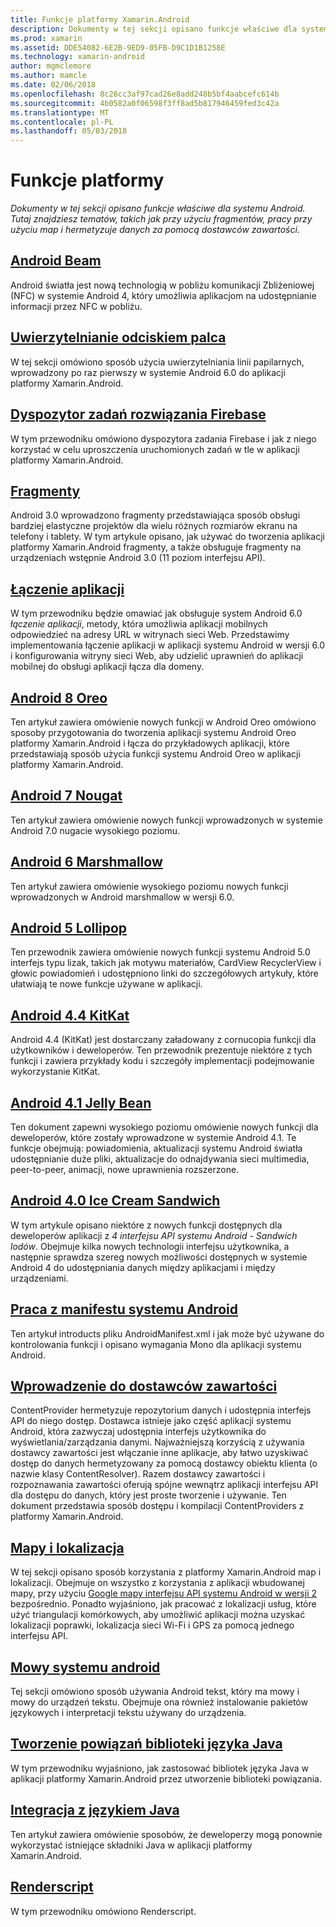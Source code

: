 ```yaml
---
title: Funkcje platformy Xamarin.Android
description: Dokumenty w tej sekcji opisano funkcje właściwe dla systemu Android. Tutaj znajdziesz tematów, takich jak przy użyciu fragmentów, pracy przy użyciu map i hermetyzuje danych za pomocą dostawców zawartości.
ms.prod: xamarin
ms.assetid: DDE54082-6E2B-9ED9-05FB-D9C1D1B1258E
ms.technology: xamarin-android
author: mgmclemore
ms.author: mamcle
ms.date: 02/06/2018
ms.openlocfilehash: 8c26cc3af97cad26e8add248b5bf4aabcefc614b
ms.sourcegitcommit: 4b0582a0f06598f3ff8ad5b817946459fed3c42a
ms.translationtype: MT
ms.contentlocale: pl-PL
ms.lasthandoff: 05/03/2018
---
```

# <a name="platform-features"></a>Funkcje platformy

_Dokumenty w tej sekcji opisano funkcje właściwe dla systemu Android. Tutaj znajdziesz tematów, takich jak przy użyciu fragmentów, pracy przy użyciu map i hermetyzuje danych za pomocą dostawców zawartości._

## <a name="android-beamandroidplatformandroid-beammd"></a>[Android Beam](~/android/platform/android-beam.md)

Android światła jest nową technologią w pobliżu komunikacji Zbliżeniowej (NFC) w systemie Android 4, który umożliwia aplikacjom na udostępnianie informacji przez NFC w pobliżu.

## <a name="fingerprint-authenticationandroidplatformfingerprint-authenticationindexmd"></a>[Uwierzytelnianie odciskiem palca](~/android/platform/fingerprint-authentication/index.md)

W tej sekcji omówiono sposób użycia uwierzytelniania linii papilarnych, wprowadzony po raz pierwszy w systemie Android 6.0 do aplikacji platformy Xamarin.Android.


## <a name="firebase-job-dispatcherandroidplatformfirebase-job-dispatchermd"></a>[Dyspozytor zadań rozwiązania Firebase](~/android/platform/firebase-job-dispatcher.md)

W tym przewodniku omówiono dyspozytora zadania Firebase i jak z niego korzystać w celu uproszczenia uruchomionych zadań w tle w aplikacji platformy Xamarin.Android.



##  <a name="fragmentsandroidplatformfragmentsindexmd"></a>[Fragmenty](~/android/platform/fragments/index.md)

Android 3.0 wprowadzono fragmenty przedstawiająca sposób obsługi bardziej elastyczne projektów dla wielu różnych rozmiarów ekranu na telefony i tablety. W tym artykule opisano, jak używać do tworzenia aplikacji platformy Xamarin.Android fragmenty, a także obsługuje fragmenty na urządzeniach wstępnie Android 3.0 (11 poziom interfejsu API). 



## <a name="app-linkingandroidplatformapp-linkingmd"></a>[Łączenie aplikacji](~/android/platform/app-linking.md)

W tym przewodniku będzie omawiać jak obsługuje system Android 6.0 _łączenie aplikacji_, metody, która umożliwia aplikacji mobilnych odpowiedzieć na adresy URL w witrynach sieci Web. Przedstawimy implementowania łączenie aplikacji w aplikacji systemu Android w wersji 6.0 i konfigurowania witryny sieci Web, aby udzielić uprawnień do aplikacji mobilnej do obsługi aplikacji łącza dla domeny.



##  <a name="android-8-oreoandroidplatformoreomd"></a>[Android 8 Oreo](~/android/platform/oreo.md)

Ten artykuł zawiera omówienie nowych funkcji w Android Oreo omówiono sposoby przygotowania do tworzenia aplikacji systemu Android Oreo platformy Xamarin.Android i łącza do przykładowych aplikacji, które przedstawiają sposób użycia funkcji systemu Android Oreo w aplikacji platformy Xamarin.Android.



##  <a name="android-7-nougatandroidplatformnougatmd"></a>[Android 7 Nougat](~/android/platform/nougat.md)

Ten artykuł zawiera omówienie nowych funkcji wprowadzonych w systemie Android 7.0 nugacie wysokiego poziomu.




##  <a name="android-6-marshmallowandroidplatformmarshmallowmd"></a>[Android 6 Marshmallow](~/android/platform/marshmallow.md)

Ten artykuł zawiera omówienie wysokiego poziomu nowych funkcji wprowadzonych w Android marshmallow w wersji 6.0.




##  <a name="android-5-lollipopandroidplatformlollipopmd"></a>[Android 5 Lollipop](~/android/platform/lollipop.md)

Ten przewodnik zawiera omówienie nowych funkcji systemu Android 5.0 interfejs typu lizak, takich jak motywu materiałów, CardView RecyclerView i głowic powiadomień i udostępniono linki do szczegółowych artykuły, które ułatwiają te nowe funkcje używane w aplikacji. 



##  <a name="android-44-kitkatandroidplatformkitkatmd"></a>[Android 4.4 KitKat](~/android/platform/kitkat.md)

Android 4.4 (KitKat) jest dostarczany załadowany z cornucopia funkcji dla użytkowników i deweloperów. Ten przewodnik prezentuje niektóre z tych funkcji i zawiera przykłady kodu i szczegóły implementacji podejmowanie wykorzystanie KitKat. 




##  <a name="android-41-jelly-beanandroidplatformjelly-beanmd"></a>[Android 4.1 Jelly Bean](~/android/platform/jelly-bean.md)

Ten dokument zapewni wysokiego poziomu omówienie nowych funkcji dla deweloperów, które zostały wprowadzone w systemie Android 4.1. Te funkcje obejmują: powiadomienia, aktualizacji systemu Android światła udostępnianie duże pliki, aktualizacje do odnajdywania sieci multimedia, peer-to-peer, animacji, nowe uprawnienia rozszerzone. 



##  <a name="android-40-ice-cream-sandwichandroidplatformice-cream-sandwichmd"></a>[Android 4.0 Ice Cream Sandwich](~/android/platform/ice-cream-sandwich.md)

W tym artykule opisano niektóre z nowych funkcji dostępnych dla deweloperów aplikacji z *4 interfejsu API systemu Android - Sandwich lodów*. Obejmuje kilka nowych technologii interfejsu użytkownika, a następnie sprawdza szereg nowych możliwości dostępnych w systemie Android 4 do udostępniania danych między aplikacjami i między urządzeniami. 


##  <a name="working-with-the-android-manifestandroid-manifestmd"></a>[Praca z manifestu systemu Android](android-manifest.md)

Ten artykuł introducts pliku AndroidManifest.xml i jak może być używane do kontrolowania funkcji i opisano wymagania Mono dla aplikacji systemu Android.


##  <a name="introduction-to-content-providersandroidplatformcontent-providersindexmd"></a>[Wprowadzenie do dostawców zawartości](~/android/platform/content-providers/index.md)

ContentProvider hermetyzuje repozytorium danych i udostępnia interfejs API do niego dostęp. Dostawca istnieje jako część aplikacji systemu Android, która zazwyczaj udostępnia interfejs użytkownika do wyświetlania/zarządzania danymi. Najważniejszą korzyścią z używania dostawcy zawartości jest włączanie inne aplikacje, aby łatwo uzyskiwać dostęp do danych hermetyzowany za pomocą dostawcy obiektu klienta (o nazwie klasy ContentResolver). Razem dostawcy zawartości i rozpoznawania zawartości oferują spójne wewnątrz aplikacji interfejsu API dla dostępu do danych, który jest proste tworzenie i używanie. Ten dokument przedstawia sposób dostępu i kompilacji ContentProviders z platformy Xamarin.Android. 



##  <a name="maps-and-locationandroidplatformmaps-and-locationindexmd"></a>[Mapy i lokalizacja](~/android/platform/maps-and-location/index.md)

W tej sekcji opisano sposób korzystania z platformy Xamarin.Android map i lokalizacji. Obejmuje on wszystko z korzystania z aplikacji wbudowanej mapy, przy użyciu [Google mapy interfejsu API systemu Android w wersji 2](https://developers.google.com/maps/documentation/android/) bezpośrednio. Ponadto wyjaśniono, jak pracować z lokalizacji usług, które użyć triangulacji komórkowych, aby umożliwić aplikacji można uzyskać lokalizacji poprawki, lokalizacja sieci Wi-Fi i GPS za pomocą jednego interfejsu API. 



## <a name="android-speechandroidplatformspeechmd"></a>[Mowy systemu android](~/android/platform/speech.md)

Tej sekcji omówiono sposób używania Android tekst, który ma mowy i mowy do urządzeń tekstu. Obejmuje ona również instalowanie pakietów językowych i interpretacji tekstu używany do urządzenia. 


##  <a name="binding-a-java-librarybinding-java-libraryindexmd"></a>[Tworzenie powiązań biblioteki języka Java](binding-java-library/index.md)

W tym przewodniku wyjaśniono, jak zastosować bibliotek języka Java w aplikacji platformy Xamarin.Android przez utworzenie biblioteki powiązania.

##  <a name="java-integrationjava-integrationindexmd"></a>[Integracja z językiem Java](java-integration/index.md)

Ten artykuł zawiera omówienie sposobów, że deweloperzy mogą ponownie wykorzystać istniejące składniki Java w aplikacji platformy Xamarin.Android.

##  <a name="renderscriptrenderscriptmd"></a>[Renderscript](renderscript.md)

W tym przewodniku omówiono Renderscript.